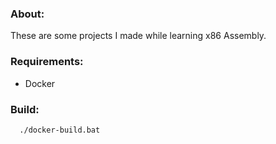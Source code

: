 ### About:
These are some projects I made while learning x86 Assembly.

### Requirements:
- Docker

### Build:
```
  ./docker-build.bat
```
